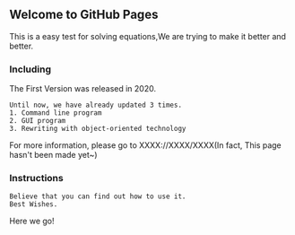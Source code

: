 ## Welcome to GitHub Pages
This is a easy test for solving equations,We are trying to make it better and better.

### Including

The First Version was released in 2020.

```History
Until now, we have already updated 3 times.
1. Command line program
2. GUI program
3. Rewriting with object-oriented technology
```

For more information, please go to XXXX://XXXX/XXXX(In fact, This page hasn't been made yet~)

### Instructions

```Oh my goddess, you wanna a instruction? For this easiest python file? Unexpectedly!
Believe that you can find out how to use it.
Best Wishes.
```

Here we go!
